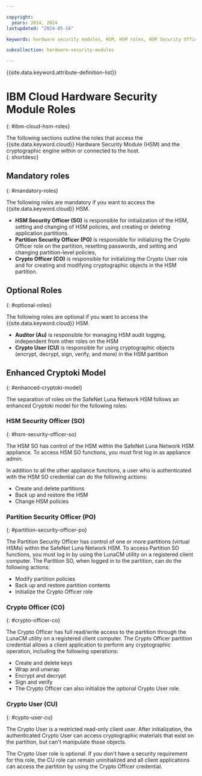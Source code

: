 ```yaml
---

copyright:
  years: 2014, 2024
lastupdated: "2024-05-16"

keywords: hardware security modules, HSM, HSM roles, HSM Security Officer, Partition Security Officer, Crypto Officer, Auditor, Crypto User, Appliance Admin, HSM Security Officer, Partition Security Officer, cryptographic, keys,

subcollection: hardware-security-modules

---
```


{{site.data.keyword.attribute-definition-list}}

# IBM Cloud Hardware Security Module Roles
{: #ibm-cloud-hsm-roles}

The following sections outline the roles that access the {{site.data.keyword.cloud}} Hardware Security Module (HSM) and the cryptographic engine within or connected to the host.  
{: shortdesc}

## Mandatory roles
{: #mandatory-roles}

The following roles are mandatory if you want to access the {{site.data.keyword.cloud}} HSM.

* **HSM Security Officer (SO)** is responsible for initialization of the HSM, setting and changing of HSM policies, and creating or deleting application partitions.
* **Partition Security Officer (PO)** is responsible for initializing the Crypto Officer role on the partition, resetting passwords, and setting and changing partition-level policies,
* **Crypto Officer (CO)** is responsible for initializing the Crypto User role and for creating and modifying cryptographic objects in the HSM partition.

## Optional Roles
{: #optional-roles}

The following roles are optional if you want to access the {{site.data.keyword.cloud}} HSM.

* **Auditor (Au)** is responsible for managing HSM audit logging, independent from other roles on the HSM
* **Crypto User (CU)** is responsible for using cryptographic objects (encrypt, decrypt, sign, verify, and more) in the HSM partition

## Enhanced Cryptoki Model
{: #enhanced-cryptoki-model}

The separation of roles on the SafeNet Luna Network HSM follows an enhanced Cryptoki model for the following roles:

### HSM Security Officer (SO)
{: #hsm-security-officer-so}

The HSM SO has control of the HSM within the SafeNet Luna Network HSM appliance. To access HSM SO functions, you must first log in as appliance admin.

In addition to all the other appliance functions, a user who is authenticated with the HSM SO credential can do the following actions:

* Create and delete partitions
* Back up and restore the HSM
* Change HSM policies

### Partition Security Officer (PO)
{: #partition-security-officer-po}

The Partition Security Officer has control of one or more partitions (virtual HSMs) within the SafeNet Luna Network HSM. To access Partition SO functions, you must log in by using the LunaCM utility on a registered client computer.
The Partition SO, when logged in to the partition, can do the following actions:

* Modify partition policies
* Back up and restore partition contents
* Initialize the Crypto Officer role

### Crypto Officer (CO)
{: #crypto-officer-co}

The Crypto Officer has full read/write access to the partition through the LunaCM utility on a registered client computer. The Crypto Officer partition credential allows a client application to perform any cryptographic operation, including the following operations:

* Create and delete keys
* Wrap and unwrap
* Encrypt and decrypt
* Sign and verify
* The Crypto Officer can also initialize the optional Crypto User role.

### Crypto User (CU)
{: #cypto-user-cu}

The Crypto User is a restricted read-only client user. After initialization, the authenticated Crypto User can access cryptographic materials that exist on the partition, but can't manipulate those objects.

The Crypto User role is optional. If you don't have a security requirement for this role, the CU role can remain uninitialized and all client applications can access the partition by using the Crypto Officer credential.
